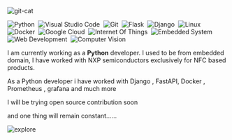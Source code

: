 
![git-cat](https://user-images.githubusercontent.com/39942551/232223440-0d9f69bd-1c31-404b-b228-087af4258d0e.gif)


![Python](https://img.shields.io/badge/-Python-05122A?style=flat&logo=Python)&nbsp;
![Visual Studio Code](https://img.shields.io/badge/-Visual%20Studio%20Code-05122A?style=flat&logo=visual-studio-code&logoColor=007ACC)&nbsp;
![Git](https://img.shields.io/badge/-Git-05122A?style=flat&logo=git)&nbsp;
![Flask](https://img.shields.io/badge/-Flask-05122A?style=flat&logo=flask)&nbsp;
![Django](https://img.shields.io/badge/-Django-05122A?style=flat&logo=django&logoColor=092E20)&nbsp;
![Linux](https://img.shields.io/badge/-Linux-05122A?style=flat&logo=linux)&nbsp;
![Docker](https://img.shields.io/badge/-Docker-05122A?style=flat&logo=Docker&logoColor=1572B6)&nbsp;
![Google Cloud](https://img.shields.io/badge/-Google%20Cloud-05122A?style=flat&logo=google-cloud)&nbsp;
![Internet Of Things](https://img.shields.io/badge/-Internet%20Of%20Things-05122A?style=flat&logo=Internet-Of-Things&logoColor=007ACC)&nbsp;
![Embedded System](https://img.shields.io/badge/-Embedded%20System-05122A?style=flat&logo=Embedded-System&logoColor=1572B6)&nbsp;
![Web Development](https://img.shields.io/badge/-Web%20Development-05122A?style=flat&logo=Web-Development&logoColor=007ACC)&nbsp;
![Computer Vision](https://img.shields.io/badge/-Computer%20Vision-05122A?style=flat&logo=Computer-Vision)&nbsp;

I am currently working as a <b>Python</b> developer. I used to be from embedded domain, I have worked with NXP semiconductors exclusively for NFC based products.

As a Python developer i have worked with  Django , FastAPI, Docker , Prometheus , grafana and much more

I will be trying open source contribution soon

and one thing will remain constant......

![explore](https://user-images.githubusercontent.com/39942551/232221422-29596703-8f84-44b4-8562-ad85f62dc20d.gif)

